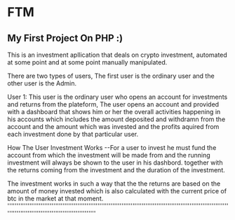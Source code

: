 # FTM
## My First Project On PHP :) 

This is an investment apllication that deals on crypto investment, automated at some point and at some point manually manipulated.

There are two types of users, The first user is the ordinary user and the other user is the Admin.

User 1:
This user is the ordinary user who opens an account for investments and returns from the plateform, The user opens an account and provided with a dashboard that shows
him or her the overall activities happening in his accounts which includes the amount deposited and withdramn from the account and the amount which was invested and the
profits aquired from each investment done by that particular user.

How The User Investment Works
--For a user to invest he must fund the account from which the investment will be made from and the running investment will always be shown to the user in his dashbord.
together with the returns coming from the investment and the duration of the investment.

The investment works in such a way that the the returns are based on the amount of money invested which is also calculated with the current price of btc in the market at
that moment.
''''''''''''''''''''''''''''''''''''''''''''''''''''''''''''''''''''''''''''''''''''''''''''''''''''''''''''''''''''''''''''''''''''''''''''''''''''''''''''''''''''''''
